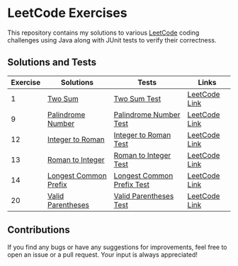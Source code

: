 # LeetCode Exercises

This repository contains my solutions to various [LeetCode](https://leetcode.com) coding challenges using Java along with JUnit tests to verify their correctness.

## Solutions and Tests

| Exercise | **Solutions** | **Tests** | **Links** |
|----------|---------------|-----------|-----------|
|1| [Two Sum](./src/main/java/org/exercises/Solutions/Ex1.java)| [Two Sum Test](./src/test/java/org/exercises/Tests/Ex1Test.java) | [LeetCode Link](https://leetcode.com/problems/two-sum/) |
|9| [Palindrome Number](./src/main/java/org/exercises/Solutions/Ex9.java) | [Palindrome Number Test](./src/test/java/org/exercises/Tests/Ex9Test.java) | [LeetCode Link](https://leetcode.com/problems/palindrome-number/) |
|12| [Integer to Roman](./src/main/java/org/exercises/Solutions/Ex12.java) | [Integer to Roman Test](./src/test/java/org/exercises/Tests/Ex12Test.java) | [LeetCode Link](https://leetcode.com/problems/integer-to-roman/) |
|13| [Roman to Integer](./src/main/java/org/exercises/Solutions/Ex13.java) | [Roman to Integer Test](./src/test/java/org/exercises/Tests/Ex13Test.java) | [LeetCode Link](https://leetcode.com/problems/roman-to-integer/) |
|14| [Longest Common Prefix](./src/main/java/org/exercises/Solutions/Ex14.java) | [Longest Common Prefix Test](./src/test/java/org/exercises/Tests/Ex14Test.java) | [LeetCode Link](https://leetcode.com/problems/longest-common-prefix/) |
|20| [Valid Parentheses](./src/main/java/org/exercises/Solutions/Ex20.java) | [Valid Parentheses Test](./src/test/java/org/exercises/Tests/Ex20Test.java) | [LeetCode Link](https://leetcode.com/problems/valid-parentheses/) |

## Contributions

If you find any bugs or have any suggestions for improvements, feel free to open an issue or a pull request. Your input is always appreciated!
